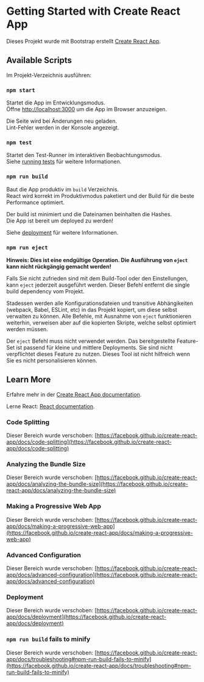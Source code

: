 # Getting Started with Create React App

Dieses Projekt wurde mit Bootstrap erstellt [Create React App](https://github.com/facebook/create-react-app).

## Available Scripts

Im Projekt-Verzeichnis ausführen:

### `npm start`

Startet die App im Entwicklungsmodus.\
Öffne [http://localhost:3000](http://localhost:3000) um die App im Browser anzuzeigen.

Die Seite wird bei Änderungen neu geladen.\
Lint-Fehler werden in der Konsole angezeigt.

### `npm test`

Startet den Test-Runner im interaktiven Beobachtungsmodus.\
Siehe [running tests](https://facebook.github.io/create-react-app/docs/running-tests) für weitere Informationen.

### `npm run build`

Baut die App produktiv im `build` Verzeichnis.\
React wird korrekt im Produktivmodus paketiert und der Build für die beste Performance optimiert.

Der build ist minimiert und die Dateinamen beinhalten die Hashes.\
Die App ist bereit um deployed zu werden!

Siehe [deployment](https://facebook.github.io/create-react-app/docs/deployment) für weitere Informationen.

### `npm run eject`

**Hinweis: Dies ist eine endgültige Operation. Die Ausführung von `eject` kann nicht rückgängig gemacht werden!**

Falls Sie nicht zufrieden sind mit dem Build-Tool oder den Einstellungen, kann `eject` jederzeit ausgeführt werden. Dieser Befehl entfernt die single build dependency vom Projekt.

Stadessen werden alle Konfigurationsdateien und transitive Abhängikeiten (webpack, Babel, ESLint, etc) in das Projekt kopiert, um diese selbst verwalten zu können. Alle Befehle, mit Ausnahme von `eject` funktionieren weiterhin, verweisen aber auf die kopierten Skripte, welche selbst optimiert werden müssen. 

Der `eject` Befehl muss nicht verwendet werden. Das bereitgestellte Feature-Set ist passend für kleine und mittlere Deployments. Sie sind nicht verpflichtet dieses Feature zu nutzen. Dieses Tool ist nicht hilfreich wenn Sie es nicht personalisieren können. 

## Learn More

Erfahre mehr in der [Create React App documentation](https://facebook.github.io/create-react-app/docs/getting-started).

Lerne React: [React documentation](https://reactjs.org/).

### Code Splitting

Dieser Bereich wurde verschoben: [https://facebook.github.io/create-react-app/docs/code-splitting](https://facebook.github.io/create-react-app/docs/code-splitting)

### Analyzing the Bundle Size

Dieser Bereich wurde verschoben: [https://facebook.github.io/create-react-app/docs/analyzing-the-bundle-size](https://facebook.github.io/create-react-app/docs/analyzing-the-bundle-size)

### Making a Progressive Web App

Dieser Bereich wurde verschoben: [https://facebook.github.io/create-react-app/docs/making-a-progressive-web-app](https://facebook.github.io/create-react-app/docs/making-a-progressive-web-app)

### Advanced Configuration

Dieser Bereich wurde verschoben: [https://facebook.github.io/create-react-app/docs/advanced-configuration](https://facebook.github.io/create-react-app/docs/advanced-configuration)

### Deployment

Dieser Bereich wurde verschoben: [https://facebook.github.io/create-react-app/docs/deployment](https://facebook.github.io/create-react-app/docs/deployment)

### `npm run build` fails to minify

Dieser Bereich wurde verschoben: [https://facebook.github.io/create-react-app/docs/troubleshooting#npm-run-build-fails-to-minify](https://facebook.github.io/create-react-app/docs/troubleshooting#npm-run-build-fails-to-minify)
